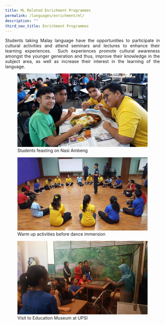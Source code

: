 ```yaml
---
title: ML Related Enrichment Programmes
permalink: /languages/enrichment/ml/
description: ""
third_nav_title: Enrichment Programmes
---
```

<div align=justify>
<p>
Students taking Malay language have the opportunities to participate in cultural activities and attend seminars and lectures to enhance their learning experiences.  Such experiences promote cultural awareness amongst the younger generation and thus, improve their knowledge in the subject area, as well as increase their interest in the learning of the language.</p>

<figure>
<img src="/images/JPJC%20Experience/Curriculum/Languages/Enrichment%20Programmes/ML%20Enrichment%20Programmes/pic1.jpg">
<figcaption>Students feasting on Nasi Ambeng</figcaption></figure>
	
<figure>
<img src="/images/JPJC%20Experience/Curriculum/Languages/Enrichment%20Programmes/ML%20Enrichment%20Programmes/pic2.jpg">
<figcaption>Warm up activities before dance immersion</figcaption></figure>

<figure>
<img src="/images/JPJC%20Experience/Curriculum/Languages/Enrichment%20Programmes/ML%20Enrichment%20Programmes/pic3.jpg">
<figcaption>Visit to Education Museum at UPSI</figcaption></figure>